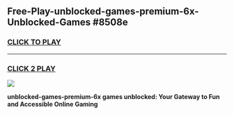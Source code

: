 
## Free-Play-unblocked-games-premium-6x-Unblocked-Games #8508e
<h3>
<a href="https://news.freeplayer.one?title=unblocked-games-premium-6x&ref=8M">CLICK TO PLAY</a></h3>
<hr>

<h3>
<a href="https://news.freeplayer.one?title=unblocked-games-premium-6x&ref=8M">CLICK 2 PLAY</a>
  
</h3>

<a href="https://news.freeplayer.one?title=unblocked-games-premium-6x&ref=8M"><img src="https://clearcache.store/games.png"></a>


**unblocked-games-premium-6x games unblocked: Your Gateway to Fun and Accessible Online Gaming**
